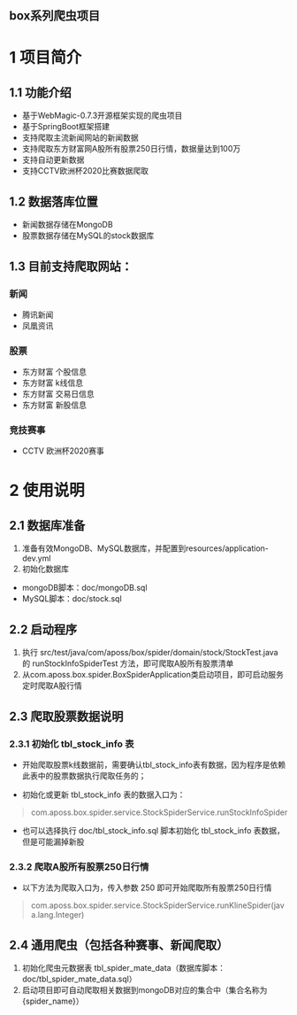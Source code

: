 box系列爬虫项目
---
# 1 项目简介
## 1.1 功能介绍
- 基于WebMagic-0.7.3开源框架实现的爬虫项目
- 基于SpringBoot框架搭建
- 支持爬取主流新闻网站的新闻数据
- 支持爬取东方财富网A股所有股票250日行情，数据量达到100万
- 支持自动更新数据
- 支持CCTV欧洲杯2020比赛数据爬取

## 1.2 数据落库位置
- 新闻数据存储在MongoDB
- 股票数据存储在MySQL的stock数据库

## 1.3 目前支持爬取网站：

### 新闻
- 腾讯新闻
- 凤凰资讯

### 股票
- 东方财富 个股信息
- 东方财富 k线信息
- 东方财富 交易日信息
- 东方财富 新股信息

### 竞技赛事
- CCTV 欧洲杯2020赛事


# 2 使用说明

## 2.1 数据库准备
1. 准备有效MongoDB、MySQL数据库，并配置到resources/application-dev.yml
2. 初始化数据库
- mongoDB脚本：doc/mongoDB.sql
- MySQL脚本：doc/stock.sql

## 2.2 启动程序
1. 执行 src/test/java/com/aposs/box/spider/domain/stock/StockTest.java 的 runStockInfoSpiderTest 方法，即可爬取A股所有股票清单
2. 从com.aposs.box.spider.BoxSpiderApplication类启动项目，即可启动服务定时爬取A股行情

## 2.3 爬取股票数据说明
### 2.3.1 初始化 tbl_stock_info 表
- 开始爬取股票k线数据前，需要确认tbl_stock_info表有数据，因为程序是依赖此表中的股票数据执行爬取任务的；

- 初始化或更新 tbl_stock_info 表的数据入口为：
> com.aposs.box.spider.service.StockSpiderService.runStockInfoSpider

- 也可以选择执行 doc/tbl_stock_info.sql 脚本初始化 tbl_stock_info 表数据，但是可能漏掉新股

### 2.3.2 爬取A股所有股票250日行情
- 以下方法为爬取入口为，传入参数 250 即可开始爬取所有股票250日行情
> com.aposs.box.spider.service.StockSpiderService.runKlineSpider(java.lang.Integer)

## 2.4 通用爬虫（包括各种赛事、新闻爬取）
1. 初始化爬虫元数据表 tbl_spider_mate_data（数据库脚本：doc/tbl_spider_mate_data.sql）
2. 启动项目即可自动爬取相关数据到mongoDB对应的集合中（集合名称为{spider_name}）








